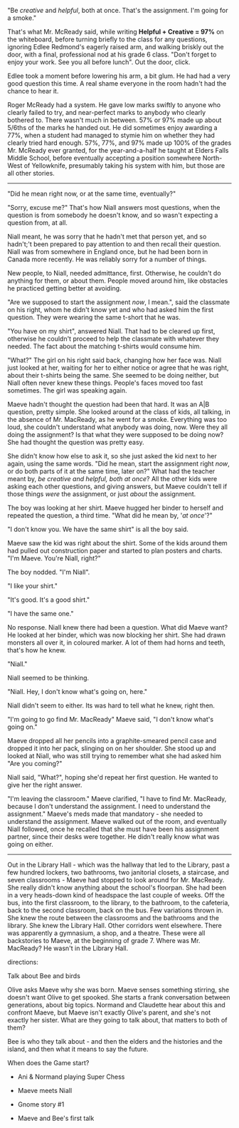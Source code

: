 

"Be *creative* and *helpful*, both at once. That's the assignment. I'm going for a smoke."

That's what Mr. McReady said, while writing **Helpful + Creative = 97%** on the whiteboard, before turning briefly to the class for any questions, ignoring Edlee Redmond's eagerly raised arm, and walking briskly out the door, with a final, professional nod at his grade 6 class. "Don't forget to enjoy your work. See you all before lunch". Out the door, click. 

Edlee took a moment before lowering his arm, a bit glum. He had had a very good question this time. A real shame everyone in the room hadn't had the chance to hear it.

Roger McReady had a system. He gave low marks swiftly to anyone who clearly failed to try, and near-perfect marks to anybody who clearly bothered to. There wasn't much in between. 57% or 97% made up about 5/6ths of the marks he handed out. He did sometimes enjoy awarding a 77%, when a student had managed to stymie him on whether they had clearly tried hard enough. 57%, 77%, and 97% made up 100% of the grades Mr. McReady ever granted, for the year-and-a-half he taught at Elders Falls Middle School, before eventually accepting a position somewhere North-West of Yellowknife, presumably taking his system with him, but those are all other stories.

---

"Did he mean right now, or at the same time, eventually?"

"Sorry, excuse me?" That's how Niall answers most questions, when the question is from somebody he doesn't know, and so wasn't expecting a question from, at all.

Niall meant, he was sorry that he hadn't met that person yet, and so hadn't;'t been prepared to pay attention to and then recall their question. Niall was from somewhere in England once, but he had been born in Canada more recently. He was reliably sorry for a number of things.

New people, to Niall, needed admittance, first. Otherwise, he couldn't do anything for them, or about them. People moved around him, like obstacles he practiced getting better at avoiding.

"Are we supposed to start the assignment *now*, I mean.", said the classmate on his right, whom he didn't know yet and who had asked him the first question. They were wearing the same t-short that he was.

"You have on my shirt", answered Niall. That had to be cleared up first, otherwise he couldn't proceed to help the classmate with whatever they needed. The fact about the matching t-shirts would consume him.

"What?" The girl on his right said back, changing how her face was. Niall just looked at her, waiting for her to either notice or agree that he was right, about their t-shirts being the same. She seemed to be doing neither, but Niall often never knew these things. People's faces moved too fast sometimes. The girl was speaking again.

Maeve hadn't thought the question had been that hard. It was an A|B question, pretty simple. She looked around at the class of kids, all talking, in the absence of Mr. MacReady, as he went for a smoke. Everything was too loud, she couldn't understand what anybody was doing, now. Were they all doing the assignment? Is that what they were supposed to be doing now? She had thought the question was pretty easy. 

She didn't know how else to ask it, so she just asked the kid next to her again, using the same words. "Did he mean, start the assignment right *now*, or do both parts of it at the same time, later on?" What had the teacher meant by, *be creative and helpful, both at once*? All the other kids were asking each other questions, and giving answers, but Maeve couldn't tell if those things *were* the assignment, or just *about* the assignment. 

The boy was looking at her shirt. Maeve hugged her binder to herself and repeated the question, a third time. "What did he mean by, '*at once*'?"

"I don't know you. We have the same shirt" is all the boy said.

Maeve saw the kid was right about the shirt. Some of the kids around them had pulled out construction paper and started to plan posters and charts. "I'm Maeve. You're Niall, right?"

The boy nodded. "I'm Niall".

"I like your shirt."

"It's good. It's a good shirt."

"I have the same one."

No response. Niall knew there had been a question. What did Maeve want? He looked at her binder, which was now blocking her shirt. She had drawn monsters all over it, in coloured marker. A lot of them had horns and teeth, that's how he knew.

"Niall."

Niall seemed to be thinking.

"Niall. Hey, I don't know what's going on, here."

Niall didn't seem to either. Its was hard to tell what he knew, right then.

"I'm going to go find Mr. MacReady" Maeve said, "I don't know what's going on."

Maeve dropped all her pencils into a graphite-smeared pencil case and dropped it into her pack, slinging on on her shoulder. She stood up and looked at Niall, who was still trying to remember what she had asked him "Are you coming?"

Niall said, "What?", hoping she'd repeat her first question. He wanted to give her the right answer.

"I'm leaving the classroom." Maeve clarified, "I have to find Mr. MacReady, because I don't understand the assignment. I need to understand the assignment." Maeve's meds made that mandatory - she needed to understand the assignment. Maeve walked out of the room, and eventually Niall followed, once he recalled that she must have been his assignment partner, since their desks were together. He didn't really know what was going on either.

---

Out in the Library Hall - which was the hallway that led to the Library, past a few hundred lockers, two bathrooms, two janitorial closets, a staircase, and seven classrooms - Maeve had stopped to look around for Mr. MacReady. She really didn't know anything about the school's floorpan. She had been in a very heads-down kind of headspace the last couple of weeks. Off the bus, into the first classroom, to the library, to the bathroom, to the cafeteria, back to the second classroom, back on the bus. Few variations thrown in. She knew the route between the classrooms and the bathrooms and the library. She knew the Library Hall. Other corridors went elsewhere. There was apparently a gymnasium, a shop, and a theatre. These were all backstories to Maeve, at the beginning of grade 7. Where was Mr. MacReady? He wasn't in the Library Hall.





directions:

Talk about Bee and birds

Olive asks Maeve why she was born. Maeve senses something stirring, she doesn't want Olive to get spooked. She starts a frank conversation between generations, about big topics. Normand and Claudette hear about this and confront Maeve, but Maeve isn't exactly Olive's parent, and she's not exactly her sister. What are they going to talk about, that matters to both of them?

Bee is who they talk about - and then the elders and the histories and the island, and then what it means to say the future.

When does the Game start? 

- Ani & Normand playing Super Chess

- Maeve meets Niall

- Gnome story #1

- Maeve and Bee's first talk
